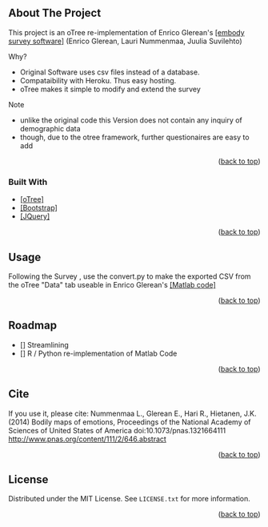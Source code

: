 <div id="top"></div>
<!--
*** Thanks for checking out the Best-README-Template. If you have a suggestion
*** that would make this better, please fork the repo and create a pull request
*** or simply open an issue with the tag "enhancement".
*** Don't forget to give the project a star!
*** Thanks again! Now go create something AMAZING! :D
-->



<!-- PROJECT SHIELDS -->
<!--
*** I'm using markdown "reference style" links for readability.
*** Reference links are enclosed in brackets [ ] instead of parentheses ( ).
*** See the bottom of this document for the declaration of the reference variables
*** for contributors-url, forks-url, etc. This is an optional, concise syntax you may use.
*** https://www.markdownguide.org/basic-syntax/#reference-style-links
--

<!-- ABOUT THE PROJECT -->
## About The Project



This project is an oTree re-implementation of Enrico Glerean's [[embody survey software]][Enrico-url] (Enrico Glerean, Lauri Nummenmaa, Juulia Suvilehto)

Why?
* Original Software uses csv files instead of a database.
* Compataibility with Heroku. Thus easy hosting.
* oTree makes it simple to modify and extend the survey

Note
* unlike the original code this Version does not contain any inquiry of demographic data
* though, due to the otree framework, further questionaires are easy to add



<p align="right">(<a href="#top">back to top</a>)</p>



### Built With



* [[oTree]][oTree-url]
* [[Bootstrap]][Bootstrap-url]
* [[JQuery]][JQuery-url]

<p align="right">(<a href="#top">back to top</a>)</p>



<!-- USAGE EXAMPLES -->
## Usage

Following the Survey , use the convert.py to make the exported CSV from the oTree "Data" tab useable in Enrico Glerean's [[Matlab code]][Enrico-url2]

<p align="right">(<a href="#top">back to top</a>)</p>



<!-- ROADMAP -->
## Roadmap

- [] Streamlining
- [] R / Python re-implementation of Matlab Code




<p align="right">(<a href="#top">back to top</a>)</p>


<!-- CITE-->
## Cite
If you use it, please cite:
Nummenmaa L., Glerean E., Hari R., Hietanen, J.K. (2014)
Bodily maps of emotions, Proceedings of the National Academy of Sciences of United States of America doi:10.1073/pnas.1321664111 
http://www.pnas.org/content/111/2/646.abstract

<p align="right">(<a href="#top">back to top</a>)</p>


<!-- LICENSE -->
## License

Distributed under the MIT License. See `LICENSE.txt` for more information.

<p align="right">(<a href="#top">back to top</a>)</p>









<!-- MARKDOWN LINKS & IMAGES -->
<!-- https://www.markdownguide.org/basic-syntax/#reference-style-links -->
[JQuery.com]: https://img.shields.io/badge/jQuery-0769AD?style=for-the-badge&logo=jquery&logoColor=white
[JQuery-url]: https://jquery.com 
[oTree-url]: https://otree.readthedocs.io/
[Bootstrap-url]: https://getbootstrap.com/
[Enrico-url]: https://version.aalto.fi/gitlab/eglerean/embody
[Enrico-url2]: https://version.aalto.fi/gitlab/eglerean/embody/-/tree/master/matlab
